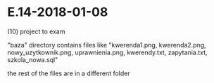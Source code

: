 # E.14-2018-01-08
(10) project to exam

"baza" directory contains files like "kwerenda1.png, kwerenda2.png, nowy_uzytkownik.png, uprawnienia.png, kwerendy.txt, zapytania.txt, szkola_nowa.sql"

the rest of the files are in a different folder
